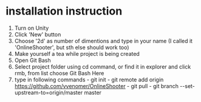 # installation instruction
  1. Turn on Unity
  2. Click 'New' button
  3. Choose '2d' as number of dimentions and type in your name (I called it 'OnlineShooter', but sth else should work too)
  4. Make yourself a tea while project is being created
  5. Open Git Bash
  6. Select project folder using cd command, or find it in explorer and click rmb, from list choose Git Bash Here
  7. type in following commands
    - git init
    - git remote add origin https://github.com/vvenomer/OnlineShooter
    - git pull
    - git branch --set-upstream-to=origin/master master
